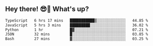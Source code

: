 ## Hey there! 😎👋 What's up?

<!--START_SECTION:waka-->

```txt
TypeScript   6 hrs 17 mins   ███████████▒░░░░░░░░░░░░░   44.85 %
JavaScript   5 hrs 3 mins    █████████░░░░░░░░░░░░░░░░   36.02 %
Python       1 hr            █▓░░░░░░░░░░░░░░░░░░░░░░░   07.21 %
JSON         32 mins         █░░░░░░░░░░░░░░░░░░░░░░░░   03.85 %
Bash         27 mins         ▓░░░░░░░░░░░░░░░░░░░░░░░░   03.25 %
```

<!--END_SECTION:waka-->
